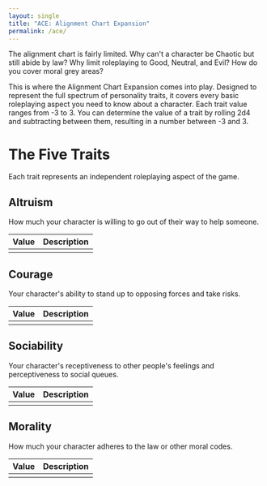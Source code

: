 ```yaml
---
layout: single
title: "ACE: Alignment Chart Expansion"
permalink: /ace/
---
```

The alignment chart is fairly limited. Why can't a character be Chaotic but still abide by law? Why limit roleplaying to Good, Neutral, and Evil? How do you cover moral grey areas?

This is where the Alignment Chart Expansion comes into play. Designed to represent the full spectrum of personality traits, it covers every basic roleplaying aspect you need to know about a character. Each trait value ranges from -3 to 3. You can determine the value of a trait by rolling 2d4 and subtracting between them, resulting in a number between -3 and 3.

# The Five Traits
Each trait represents an independent roleplaying aspect of the game.

## Altruism
How much your character is willing to go out of their way to help someone.

| Value | Description |
| :---: | :---------- |
|||

## Courage
Your character's ability to stand up to opposing forces and take risks.

| Value | Description |
| :---: | :---------- |
|||

## Sociability
Your character's receptiveness to other people's feelings and perceptiveness to social queues.

| Value | Description |
| :---: | :---------- |
|||

## Morality
How much your character adheres to the law or other moral codes.

| Value | Description |
| :---: | :---------- |
|||